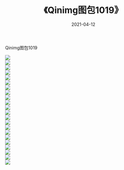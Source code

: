 ﻿---
layout: post
title:  《Qinimg图包1019》
date:   2021-04-12
img: http://imgx.orgx.ga/Qinimg图包/Qinimg图包1019/000.jpg
categories: [美女, 清纯, 唯美]
---

Qinimg图包1019

 ![](http://imgx.orgx.ga/Qinimg图包/Qinimg图包1019/001.jpg) <br>![](http://imgx.orgx.ga/Qinimg图包/Qinimg图包1019/002.jpg) <br>![](http://imgx.orgx.ga/Qinimg图包/Qinimg图包1019/003.jpg) <br>![](http://imgx.orgx.ga/Qinimg图包/Qinimg图包1019/004.jpg) <br>![](http://imgx.orgx.ga/Qinimg图包/Qinimg图包1019/005.jpg) <br>![](http://imgx.orgx.ga/Qinimg图包/Qinimg图包1019/006.jpg) <br>![](http://imgx.orgx.ga/Qinimg图包/Qinimg图包1019/007.jpg) <br>![](http://imgx.orgx.ga/Qinimg图包/Qinimg图包1019/008.jpg) <br>![](http://imgx.orgx.ga/Qinimg图包/Qinimg图包1019/009.jpg) <br>![](http://imgx.orgx.ga/Qinimg图包/Qinimg图包1019/010.jpg) <br>![](http://imgx.orgx.ga/Qinimg图包/Qinimg图包1019/011.jpg) <br>![](http://imgx.orgx.ga/Qinimg图包/Qinimg图包1019/012.jpg) <br>![](http://imgx.orgx.ga/Qinimg图包/Qinimg图包1019/013.jpg) <br>![](http://imgx.orgx.ga/Qinimg图包/Qinimg图包1019/014.jpg) <br>![](http://imgx.orgx.ga/Qinimg图包/Qinimg图包1019/015.jpg) <br>![](http://imgx.orgx.ga/Qinimg图包/Qinimg图包1019/016.jpg) <br>![](http://imgx.orgx.ga/Qinimg图包/Qinimg图包1019/017.jpg) <br>![](http://imgx.orgx.ga/Qinimg图包/Qinimg图包1019/018.jpg) <br>![](http://imgx.orgx.ga/Qinimg图包/Qinimg图包1019/019.jpg) <br>![](http://imgx.orgx.ga/Qinimg图包/Qinimg图包1019/020.jpg) <br>![](http://imgx.orgx.ga/Qinimg图包/Qinimg图包1019/021.jpg) <br>![](http://imgx.orgx.ga/Qinimg图包/Qinimg图包1019/022.jpg) <br>